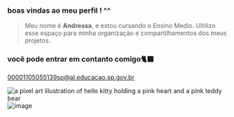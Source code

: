  ### boas vindas ao meu perfil ! ^^
 > Meu nome é **Andressa**,
 > e estou cursando o Ensino Medio.
 > Ultilizo esse espaço para minha organização e compartilhamentos dos meus projetos.

 ### você pode entrar em contanto comigo🐈‍⬛
 00001105055139sp@al.educacao.sp.gov.br

<img src="https://media.tenor.com/th2g45lz6-YAAAAi/pixel-hello-kitty.gif" alt="a pixel art illustration of hello kitty holding a pink heart and a pink teddy bear"/>![image](https://github.com/user-attachments/assets/8d3124b6-5b94-4507-ae87-817ff4373ae3)

